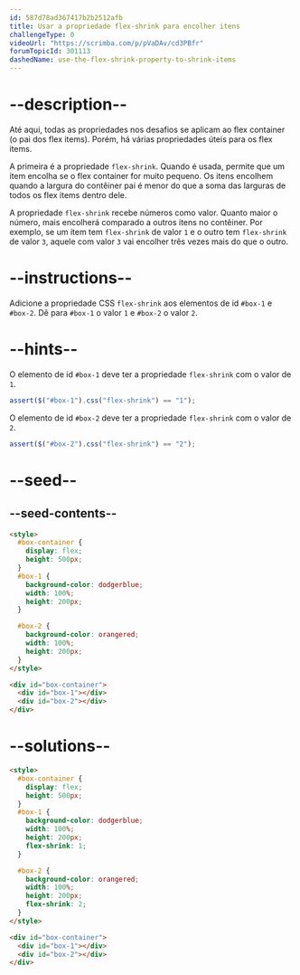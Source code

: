 ```yaml
---
id: 587d78ad367417b2b2512afb
title: Usar a propriedade flex-shrink para encolher itens
challengeType: 0
videoUrl: "https://scrimba.com/p/pVaDAv/cd3PBfr"
forumTopicId: 301113
dashedName: use-the-flex-shrink-property-to-shrink-items
---
```


# --description--

Até aqui, todas as propriedades nos desafios se aplicam ao flex container (o pai dos flex items). Porém, há várias propriedades úteis para os flex items.

A primeira é a propriedade `flex-shrink`. Quando é usada, permite que um item encolha se o flex container for muito pequeno. Os itens encolhem quando a largura do contêiner pai é menor do que a soma das larguras de todos os flex items dentro dele.

A propriedade `flex-shrink` recebe números como valor. Quanto maior o número, mais encolherá comparado a outros itens no contêiner. Por exemplo, se um item tem `flex-shrink` de valor `1` e o outro tem `flex-shrink` de valor `3`, aquele com valor `3` vai encolher três vezes mais do que o outro.

# --instructions--

Adicione a propriedade CSS `flex-shrink` aos elementos de id `#box-1` e `#box-2`. Dê para `#box-1` o valor `1` e `#box-2` o valor `2`.

# --hints--

O elemento de id `#box-1` deve ter a propriedade `flex-shrink` com o valor de `1`.

```js
assert($("#box-1").css("flex-shrink") == "1");
```

O elemento de id `#box-2` deve ter a propriedade `flex-shrink` com o valor de `2`.

```js
assert($("#box-2").css("flex-shrink") == "2");
```

# --seed--

## --seed-contents--

```html
<style>
  #box-container {
    display: flex;
    height: 500px;
  }
  #box-1 {
    background-color: dodgerblue;
    width: 100%;
    height: 200px;
  }

  #box-2 {
    background-color: orangered;
    width: 100%;
    height: 200px;
  }
</style>

<div id="box-container">
  <div id="box-1"></div>
  <div id="box-2"></div>
</div>
```

# --solutions--

```html
<style>
  #box-container {
    display: flex;
    height: 500px;
  }
  #box-1 {
    background-color: dodgerblue;
    width: 100%;
    height: 200px;
    flex-shrink: 1;
  }

  #box-2 {
    background-color: orangered;
    width: 100%;
    height: 200px;
    flex-shrink: 2;
  }
</style>

<div id="box-container">
  <div id="box-1"></div>
  <div id="box-2"></div>
</div>
```
